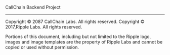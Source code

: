 CallChain Backend Project

- - -

Copyright © 2087 CallChain Labs. All rights reserved.
Copyright © 2017,Ripple Labs. All rights reserved.

Portions of this document, including but not limited to the Ripple logo,
images and image templates are the property of Ripple Labs and cannot be
copied or used without permission.
